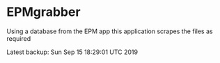 # EPMgrabber
Using a database from the EPM app this application scrapes the files as required


Latest backup: Sun Sep 15 18:29:01 UTC 2019

